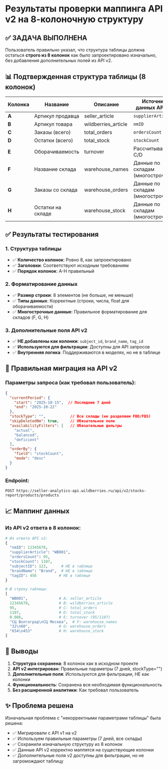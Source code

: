 # Результаты проверки маппинга API v2 на 8-колоночную структуру

## ✅ ЗАДАЧА ВЫПОЛНЕНА

Пользователь правильно указал, что структура таблицы должна остаться **строго из 8 колонок** как было запроектировано изначально, без добавления дополнительных полей из API v2.

## 📊 Подтвержденная структура таблицы (8 колонок)

| Колонка | Название | Описание | Источник данных API v2 |
|---------|----------|----------|----------------------|
| **A** | Артикул продавца | seller_article | `supplierArticle` |
| **B** | Артикул товара | wildberries_article | `nmID` |
| **C** | Заказы (всего) | total_orders | `ordersCount` |
| **D** | Остатки (всего) | total_stock | `stockCount` |
| **E** | Оборачиваемость | turnover | Рассчитывается: C/D |
| **F** | Название склада | warehouse_names | Данные по складам (многострочно) |
| **G** | Заказы со склада | warehouse_orders | Данные по складам (многострочно) |
| **H** | Остатки на складе | warehouse_stock | Данные по складам (многострочно) |

## ✅ Результаты тестирования

### 1. Структура таблицы
- ✅ **Количество колонок**: Ровно 8, как запроектировано
- ✅ **Заголовки**: Соответствуют исходным требованиям
- ✅ **Порядок колонок**: A-H правильный

### 2. Форматирование данных
- ✅ **Размер строки**: 8 элементов (не больше, не меньше)
- ✅ **Типы данных**: Корректные (строки, числа, float для оборачиваемости)
- ✅ **Многострочные данные**: Правильное форматирование для складов (F, G, H)

### 3. Дополнительные поля API v2
- ✅ **НЕ добавлены как колонки**: `subject_id`, `brand_name`, `tag_id`
- ✅ **Используются для фильтрации**: Доступны для API запросов
- ✅ **Внутренняя логика**: Поддерживаются в моделях, но не в таблице

## 🔧 Правильная миграция на API v2

### Параметры запроса (как требовал пользователь):
```json
{
  "currentPeriod": {
    "start": "2025-10-15",  // Последние 7 дней
    "end": "2025-10-22"
  },
  "stockType": "",           // Все склады (не разделяем FBO/FBS)
  "skipDeletedNm": true,     // Обязательное поле
  "availabilityFilters": [   // Обязательные фильтры
    "actual", 
    "balanced", 
    "deficient"
  ],
  "orderBy": {
    "field": "stockCount",
    "mode": "desc"
  }
}
```

### Endpoint:
```
POST https://seller-analytics-api.wildberries.ru/api/v2/stocks-report/products/products
```

## 📈 Маппинг данных

### Из API v2 ответа в 8 колонок:
```python
# Из ответа API v2:
{
  "nmID": 12345678,
  "supplierArticle": "WB001", 
  "ordersCount": 95,
  "stockCount": 1107,
  "subjectID": 123,      # НЕ в таблице
  "brandName": "Brand",  # НЕ в таблице  
  "tagID": 456          # НЕ в таблице
}

# В строку таблицы:
[
  "WB001",              # A: seller_article
  12345678,             # B: wildberries_article
  95,                   # C: total_orders
  1107,                 # D: total_stock
  0.086,                # E: turnover (95/1107)
  "СЦ Волгоград\nСЦ Москва",  # F: warehouse_names
  "32\n60",             # G: warehouse_orders
  "654\n453"            # H: warehouse_stock
]
```

## 🎯 Выводы

1. **Структура сохранена**: 8 колонок как в исходном проекте
2. **API v2 интегрирован**: Правильные параметры (7 дней, stockType="")
3. **Дополнительные поля**: Используются для фильтрации, НЕ как колонки
4. **Функциональность**: Сохранена вся необходимая функциональность
5. **Без расширенной аналитики**: Как требовал пользователь

## ✨ Проблема решена

Изначальная проблема с "некорректными параметрами таблицы" была решена:
- ✅ Мигрировали с API v1 на v2
- ✅ Используем правильные параметры (7 дней, все склады)
- ✅ Сохранили изначальную структуру из 8 колонок
- ✅ Данные API v2 корректно маппятся на существующие колонки
- ✅ Дополнительные поля v2 доступны для фильтрации, но не загромождают таблицу